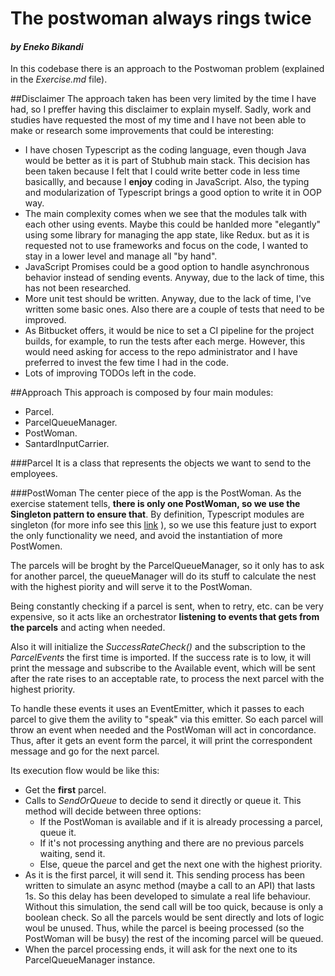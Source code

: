 # The postwoman always rings twice
#### *by Eneko Bikandi*
In this codebase there is an approach to the Postwoman problem (explained in the *Exercise.md* file). 

##Disclaimer
The approach taken has been very limited by the time I have had, so I preffer having this disclaimer to explain myself. Sadly, work and studies have requested the most of my time and I have not been able to make or research some improvements that could be interesting:

* I have chosen Typescript as the coding language, even though Java would be better as it is part of Stubhub main stack. This decision has been taken because I felt that I could write better code in less time basicallly, and because I **enjoy** coding in JavaScript. Also, the typing and modularization of Typescript brings a good option to write it in OOP way.
* The main complexity comes when we see that the modules talk with each other using events. Maybe this could be hanlded more "elegantly" using some library for managing the app state, like Redux. but as it is requested not to use frameworks and focus on the code, I wanted to stay in a lower level and manage all "by hand".
* JavaScript Promises could be a good option to handle asynchronous behavior instead of sending events. Anyway, due to the lack of time, this has not been researched.
* More unit test should be written. Anyway, due to the lack of time, I've written some basic ones. Also there are a couple of tests that need to be improved.
* As Bitbucket offers, it would be nice to set a CI pipeline for the project builds, for example, to run the tests after each merge. However, this would need asking for access to the repo administrator and I have preferred to invest the few time I had in the code.
* Lots of improving TODOs left in the code.

##Approach
This approach is composed by four main modules:

* Parcel.
* ParcelQueueManager.
* PostWoman.
* SantardInputCarrier.

###Parcel
It is a class that represents the objects we want to send to the employees.

###PostWoman
The center piece of the app is the PostWoman. As the exercise statement tells, **there is only one PostWoman, so we use the Singleton pattern to ensure that**. By definition, Typescript modules are singleton (for more info see this [link](https://thedulinreport.com/2017/07/16/singletons-in-typescript/) ), so we use this feature just to export the only functionality we need, and avoid the instantiation of more PostWomen. 

The parcels will be broght by the ParcelQueueManager, so it only has to ask for another parcel, the queueManager will do its stuff to calculate the nest with the highest piority and will serve it to the PostWoman. 

Being constantly checking if a parcel is sent, when to retry, etc. can be very expensive, so it acts like an orchestrator **listening to events that gets from the parcels** and acting when needed.

Also it will initialize the *SuccessRateCheck()* and the subscription to the *ParcelEvents* the first time is imported. If the success rate is to low, it will print the message and subscribe to the Available event, which will be sent after the rate rises to an acceptable rate, to process the next parcel with the highest priority. 

To handle these events it uses an EventEmitter, which it passes to each parcel to give them the avility to "speak" via this emitter. So each parcel will throw an event when needed and the PostWoman will act in concordance. Thus, after it gets an event form the parcel, it will print the correspondent message and go for the next parcel.
 

Its execution flow would be like this:

- Get the **first** parcel.
- Calls to *SendOrQueue* to decide to send it directly or queue it. This method will decide between three options:
	- If the PostWoman is available and if it is already processing a parcel, queue it.
	- If it's not processing anything and there are no previous parcels waiting, send it.
	-  Else, queue the parcel and get the next one with the highest priority.
-  As it is the first parcel, it will send it. This sending process has been written to simulate an async method (maybe a call to an API) that lasts 1s. So this delay has been developed to simulate a real life behaviour. Without this simulation, the send call will be too quick, because is only a boolean check. So all the parcels would be sent directly and lots of logic woul be unused.  Thus, while the parcel is beeing processed (so the PostWoman will be busy) the rest of the incoming parcel will be queued. 
-  When the parcel processing ends, it will ask for the next one to its ParcelQueueManager instance.


	
